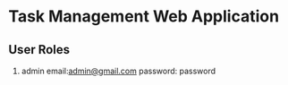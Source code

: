 # Task Management Web Application

## User Roles
 1. admin 
  email:admin@gmail.com
  password: password 
  

